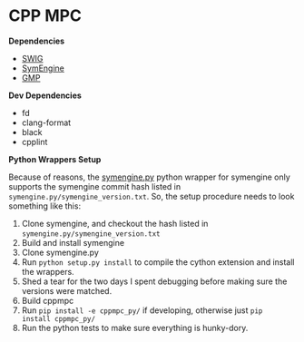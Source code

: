 # CPP MPC

**Dependencies**
- [SWIG](http://www.swig.org/Doc4.0/Preface.html#Preface)
- [SymEngine](https://github.com/symengine/symengine)
- [GMP](https://gmplib.org/)

**Dev Dependencies**
- fd
- clang-format
- black
- cpplint

**Python Wrappers Setup**

Because of reasons, the [symengine.py]() python wrapper for symengine only
supports the symengine commit hash listed in `symengine.py/symengine_version.txt`.
So, the setup procedure needs to look something like this:

1. Clone symengine, and checkout the hash listed in `symengine.py/symengine_version.txt`
2. Build and install symengine
3. Clone symengine.py
4. Run `python setup.py install` to compile the cython extension and install
   the wrappers.
5. Shed a tear for the two days I spent debugging before making sure the versions
   were matched.
6. Build cppmpc
7. Run `pip install -e cppmpc_py/` if developing, otherwise just
   `pip install cppmpc_py/`
7. Run the python tests to make sure everything is hunky-dory.
